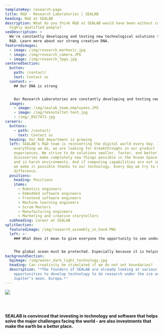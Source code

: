 ```yaml
---
templateKey: research-page
title: R&D - Research Laboratories | SEALAB
heading: R&D at SEALAB
description: What do you think R&D at SEALAB would have been without curious and
  highly qualified people?
seoDescription: >
  We're constantly developing and testing new technological solutions through
  R&D. Learn more about our strong creative DNA.
featuredimages:
  - image: /img/research_markovic.jpg
  - image: /img/research_camera.JPG
  - image: /img/research_fpga.jpg
centeredSection:
  button:
    path: /contact/
    text: Contact us
  content: >-
    ## Our DNA is strong


    Our Research Laboratories are constantly developing and testing new technological solutions. SEALAB’s DNA is very strong when we talk about creativity and different ways of thinking. We need more Rockstars on the team. If you have X-factor and what is needed – launch your career at SEALAB.
  images:
    - image: /img/sealab_team_employees.JPG
    - image: /img/teknoteltet-tent.jpg
    - /img/_DSC7473.jpg
careers:
  buttons:
    - path: /contact/
      text: Contact us
  heading: Our R&D department is growing
  left: SEALAB’s R&D team is reinventing the digital world every day. In
    everything we do, we are looking for breakthroughs in our product
    experiences. We strive to do solutions smaller, faster, and better. Our
    discoveries make completely new things possible in the Ocean Space, in water
    and in harsh environments. And if computing capabilities are not in demand,
    we make it possible thanks to our technology. Every day we try to make a
    difference.
  positions:
    heading: Positions
    items:
      - Robotics engineers
      - Embedded software engineers
      - Frontend software engineers
      - Machine learning engineers
      - Scrum Masters
      - Manufacturing engineers
      - Marketing and creative storytellers
  subheading: Career at SEALAB
splitSection:
  featuredimage: /img/research_assembly_in_hand.PNG
  left: >-
    ### What does it mean to give everyone the opportunity to see underwater?


    The global ocean must be protected. Especially because it is helping to provide more food to the world more than ever. If this is done correctly, the road ahead will be sustainable. Our strong vision helps the most talented employees to work for the company. Not only work, but to create incredible underwater technology for AI, Edge Computing, underwater cameras and data traffic between Edge and Cloud.
backgroundSection:
  bgimage: /img/water_dark_light_technology.jpg
  heading: Can creativity be stimulated if we do not set boundaries?
  description: "*The founders of SEALAB are already looking at various
    opportunities to develop technology to do research under the ice on
    Jupiter’s moon, Europa.*"
---
```

![](/img/research_hardware.JPG)

<br/>
<br/>

**SEALAB is convinced that investing in technology and software that helps solve the major challenges facing the world - are also investments that make the earth be a better place.**
